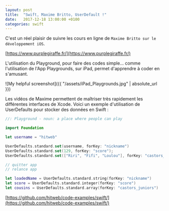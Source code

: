 ```yaml
---
layout: post
title:  "Swift, Maxime Britto, UserDefault !"
date:   2017-12-18 13:00:00 +0100
categories: swift
---
```

C'est un réel plaisir de suivre les cours en ligne de `Maxime Britto sur le développement iOS`.

[https://www.purplegiraffe.fr/](https://www.purplegiraffe.fr/)

L'utilisation du Playground, pour faire des codes simple... comme l'utilisation de l'App Playgrounds, sur iPad, permet d'apprendre à coder en s'amusant. 

![My helpful screenshot]({{ "/assets/iPad_Playgrounds.jpg" | absolute_url }})

Les vidéos de Maxime permettent de maîtriser très rapidement les différentes interfaces de Xcode.
Voici un exemple d'utilisation de UserDefaults pour stocker des données en Swift :

```swift
//: Playground - noun: a place where people can play

import Foundation

let username = "hitweb"

UserDefaults.standard.set(username, forKey: "nickname")
UserDefaults.standard.set(129, forKey: "score");
UserDefaults.standard.set(["Riri", "Fifi", "Loulou"], forKey: "castors_juniors")

// quitter app
// relance app

let loadedName = UserDefaults.standard.string(forKey: "nickname")
let score = UserDefaults.standard.integer(forKey: "score")
let cousins = UserDefaults.standard.array(forKey: "castors_juniors")
```

[https://github.com/hitweb/code-examples/swift/](https://github.com/hitweb/code-examples/swift/)

